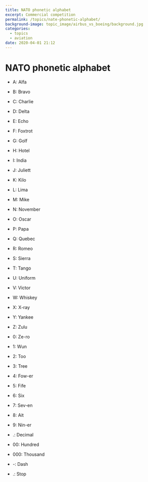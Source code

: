 ```yaml
---
title: NATO phonetic alphabet
excerpt: Commercial competition
permalink: /topics/nate-phonetic-alphabet/
background-image: topic_image/airbus_vs_boeing/background.jpg
categories:
  - topics
  - aviation
date: 2020-04-01 21:12
---
```


# NATO phonetic alphabet

- A: Alfa
- B: Bravo
- C: Charlie
- D: Delta
- E: Echo
- F: Foxtrot
- G: Golf
- H: Hotel
- I: India
- J: Juliett
- K: Kilo
- L: Lima
- M: Mike
- N: November
- O: Oscar
- P: Papa
- Q: Quebec
- R: Romeo
- S: Sierra
- T: Tango
- U: Uniform
- V: Victor
- W: Whiskey
- X: X-ray
- Y: Yankee
- Z: Zulu

- 0: Ze-ro
- 1: Wun
- 2: Too
- 3: Tree
- 4: Fow-er
- 5: Fife
- 6: Six
- 7: Sev-en
- 8: Ait
- 9: Nin-er

- .: Decimal
- 00: Hundred
- 000: Thousand
- -: Dash 
- .: Stop

